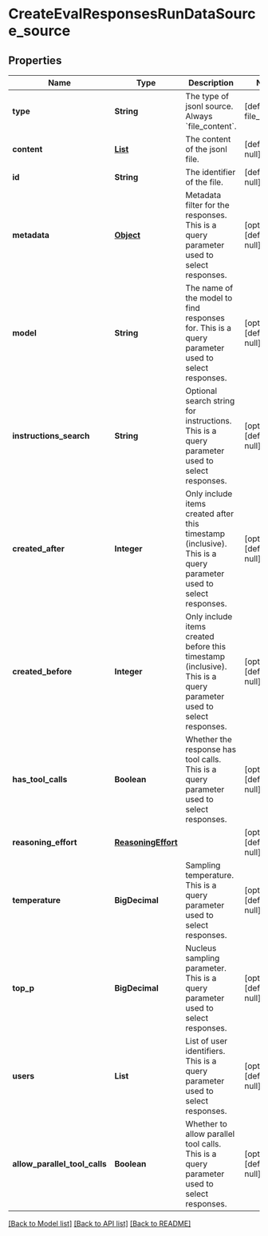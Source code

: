 # CreateEvalResponsesRunDataSource_source
## Properties

| Name | Type | Description | Notes |
|------------ | ------------- | ------------- | -------------|
| **type** | **String** | The type of jsonl source. Always &#x60;file_content&#x60;. | [default to file_content] |
| **content** | [**List**](EvalJsonlFileContentSource_content_inner.md) | The content of the jsonl file. | [default to null] |
| **id** | **String** | The identifier of the file. | [default to null] |
| **metadata** | [**Object**](.md) | Metadata filter for the responses. This is a query parameter used to select responses. | [optional] [default to null] |
| **model** | **String** | The name of the model to find responses for. This is a query parameter used to select responses. | [optional] [default to null] |
| **instructions\_search** | **String** | Optional search string for instructions. This is a query parameter used to select responses. | [optional] [default to null] |
| **created\_after** | **Integer** | Only include items created after this timestamp (inclusive). This is a query parameter used to select responses. | [optional] [default to null] |
| **created\_before** | **Integer** | Only include items created before this timestamp (inclusive). This is a query parameter used to select responses. | [optional] [default to null] |
| **has\_tool\_calls** | **Boolean** | Whether the response has tool calls. This is a query parameter used to select responses. | [optional] [default to null] |
| **reasoning\_effort** | [**ReasoningEffort**](ReasoningEffort.md) |  | [optional] [default to null] |
| **temperature** | **BigDecimal** | Sampling temperature. This is a query parameter used to select responses. | [optional] [default to null] |
| **top\_p** | **BigDecimal** | Nucleus sampling parameter. This is a query parameter used to select responses. | [optional] [default to null] |
| **users** | **List** | List of user identifiers. This is a query parameter used to select responses. | [optional] [default to null] |
| **allow\_parallel\_tool\_calls** | **Boolean** | Whether to allow parallel tool calls. This is a query parameter used to select responses. | [optional] [default to null] |

[[Back to Model list]](../README.md#documentation-for-models) [[Back to API list]](../README.md#documentation-for-api-endpoints) [[Back to README]](../README.md)

